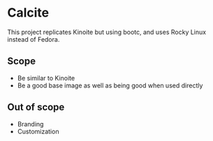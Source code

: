 # Calcite

This project replicates Kinoite but using bootc, and uses Rocky Linux instead of Fedora.

## Scope

- Be similar to Kinoite
- Be a good base image as well as being good when used directly

## Out of scope

- Branding
- Customization
